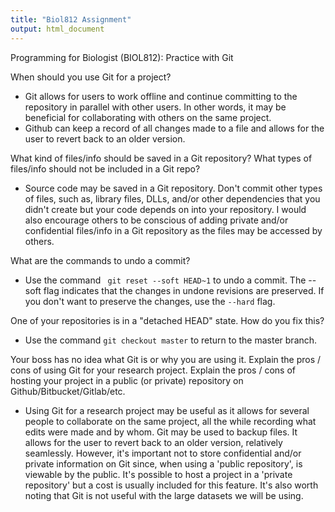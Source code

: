 ```yaml
---
title: "Biol812 Assignment"
output: html_document
---
```


Programming for Biologist (BIOL812): Practice with Git

When should you use Git for a project?  
- Git allows for users to work offline and continue committing to the repository in parallel with other users. In other words, it may be beneficial for collaborating with others on the same project.  
- Github can keep a record of all changes made to a file and allows for the user to revert back to an older version.

What kind of files/info should be saved in a Git repository? What types of files/info should not be included in a Git repo?  
- Source code may be saved in a Git repository. Don't commit other types of files, such as, library files, DLLs, and/or other dependencies that you didn't create but your code depends on into your repository. I would also encourage others to be conscious of adding private and/or confidential files/info in a Git repository as the files may be accessed by others.

What are the commands to undo a commit?  
- Use the command ``` git reset --soft HEAD~1``` to undo a commit. The --soft flag indicates that the changes in undone revisions are preserved. If you don't want to preserve the changes, use the ```--hard``` flag.

One of your repositories is in a "detached HEAD" state. How do you fix this?   
- Use the command ```git checkout master``` to return to the master branch.

Your boss has no idea what Git is or why you are using it. Explain the pros / cons of using Git for your research project. Explain the pros / cons of hosting your project in a public (or private) repository on Github/Bitbucket/Gitlab/etc.   
- Using Git for a research project may be useful as it allows for several people to collaborate on the same project, all the while recording what edits were made and by whom. Git may be used to backup files. It allows for the user to revert back to an older version, relatively seamlessly. However, it's important not to store confidential and/or private information on Git since, when using a 'public repository', is viewable by the public. It's possible to host a project in a 'private repository' but a cost is usually included for this feature. It's also worth noting that Git is not useful with the large datasets we will be using.

